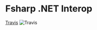# Fsharp .NET Interop
[Travis](https://travis-ci.org/awseward/FsharpNetInterop) ![Travis](https://travis-ci.org/awseward/FsharpNetInterop.svg?branch=master)
